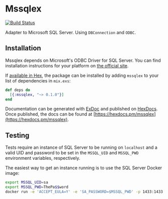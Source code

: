 # Mssqlex

[![Build Status](https://travis-ci.org/findmypast-oss/mssqlex.svg?branch=master)](https://travis-ci.org/findmypast-oss/mssqlex)

Adapter to Microsoft SQL Server. Using `DBConnection` and `ODBC`.

## Installation

Mssqlex depends on Microsoft's ODBC Driver for SQL Server. You can find installation
instructions for your platform on [the official site](https://docs.microsoft.com/en-us/sql/connect/odbc/microsoft-odbc-driver-for-sql-server).

If [available in Hex](https://hex.pm/docs/publish), the package can be installed
by adding `mssqlex` to your list of dependencies in `mix.exs`:

```elixir
def deps do
  [{:mssqlex, "~> 0.1.0"}]
end
```

Documentation can be generated with [ExDoc](https://github.com/elixir-lang/ex_doc)
and published on [HexDocs](https://hexdocs.pm). Once published, the docs can
be found at [https://hexdocs.pm/mssqlex](https://hexdocs.pm/mssqlex).

## Testing

Tests require an instance of SQL Server to be running on `localhost` and a valid
UID and password to be set in the `MSSQL_UID` and `MSSQL_PWD` environment
variables, respectively.

The easiest way to get an instance running is to use the SQL Server Docker image:
```sh
export MSSQL_UID=sa
export MSSQL_PWD=ThePa$$word
docker run -e 'ACCEPT_EULA=Y' -e 'SA_PASSWORD=$MSSQL_PWD' -p 1433:1433 -d microsoft/mssql-server-linux
```
